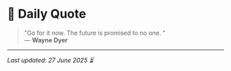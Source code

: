 # 📜 Daily Quote

> "Go for it now. The future is promised to no one. "  
> — **Wayne Dyer**

---

_Last updated: 27 June 2025 ⏳_

